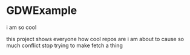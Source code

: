 # GDWExample

i am so cool

this project shows everyone how cool repos are
i am about to cause so much conflict
stop trying to make fetch a thing
